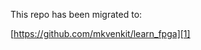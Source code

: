 This repo has been migrated to:

[https://github.com/mkvenkit/learn_fpga][1]

[1]: https://github.com/mkvenkit/learn_fpga
